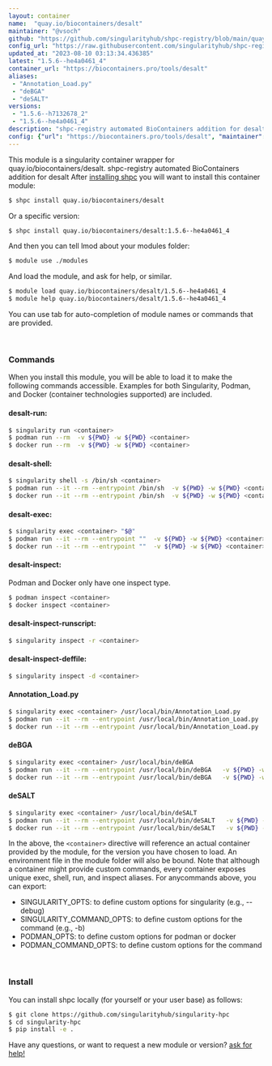 ```yaml
---
layout: container
name:  "quay.io/biocontainers/desalt"
maintainer: "@vsoch"
github: "https://github.com/singularityhub/shpc-registry/blob/main/quay.io/biocontainers/desalt/container.yaml"
config_url: "https://raw.githubusercontent.com/singularityhub/shpc-registry/main/quay.io/biocontainers/desalt/container.yaml"
updated_at: "2023-08-10 03:13:34.436385"
latest: "1.5.6--he4a0461_4"
container_url: "https://biocontainers.pro/tools/desalt"
aliases:
 - "Annotation_Load.py"
 - "deBGA"
 - "deSALT"
versions:
 - "1.5.6--h7132678_2"
 - "1.5.6--he4a0461_4"
description: "shpc-registry automated BioContainers addition for desalt"
config: {"url": "https://biocontainers.pro/tools/desalt", "maintainer": "@vsoch", "description": "shpc-registry automated BioContainers addition for desalt", "latest": {"1.5.6--he4a0461_4": "sha256:ec5ed90bc132529b9ef45facdb0020ebbc950a67b966e6636f5615df12c0b6d4"}, "tags": {"1.5.6--h7132678_2": "sha256:3cbc60eb1eab0c4a1c57effb5093578593047e296847b147dcbb2250b341c286", "1.5.6--he4a0461_4": "sha256:ec5ed90bc132529b9ef45facdb0020ebbc950a67b966e6636f5615df12c0b6d4"}, "docker": "quay.io/biocontainers/desalt", "aliases": {"Annotation_Load.py": "/usr/local/bin/Annotation_Load.py", "deBGA": "/usr/local/bin/deBGA", "deSALT": "/usr/local/bin/deSALT"}}
---
```


This module is a singularity container wrapper for quay.io/biocontainers/desalt.
shpc-registry automated BioContainers addition for desalt
After [installing shpc](#install) you will want to install this container module:


```bash
$ shpc install quay.io/biocontainers/desalt
```

Or a specific version:

```bash
$ shpc install quay.io/biocontainers/desalt:1.5.6--he4a0461_4
```

And then you can tell lmod about your modules folder:

```bash
$ module use ./modules
```

And load the module, and ask for help, or similar.

```bash
$ module load quay.io/biocontainers/desalt/1.5.6--he4a0461_4
$ module help quay.io/biocontainers/desalt/1.5.6--he4a0461_4
```

You can use tab for auto-completion of module names or commands that are provided.

<br>

### Commands

When you install this module, you will be able to load it to make the following commands accessible.
Examples for both Singularity, Podman, and Docker (container technologies supported) are included.

#### desalt-run:

```bash
$ singularity run <container>
$ podman run --rm  -v ${PWD} -w ${PWD} <container>
$ docker run --rm  -v ${PWD} -w ${PWD} <container>
```

#### desalt-shell:

```bash
$ singularity shell -s /bin/sh <container>
$ podman run --it --rm --entrypoint /bin/sh  -v ${PWD} -w ${PWD} <container>
$ docker run --it --rm --entrypoint /bin/sh  -v ${PWD} -w ${PWD} <container>
```

#### desalt-exec:

```bash
$ singularity exec <container> "$@"
$ podman run --it --rm --entrypoint ""  -v ${PWD} -w ${PWD} <container> "$@"
$ docker run --it --rm --entrypoint ""  -v ${PWD} -w ${PWD} <container> "$@"
```

#### desalt-inspect:

Podman and Docker only have one inspect type.

```bash
$ podman inspect <container>
$ docker inspect <container>
```

#### desalt-inspect-runscript:

```bash
$ singularity inspect -r <container>
```

#### desalt-inspect-deffile:

```bash
$ singularity inspect -d <container>
```


#### Annotation_Load.py

```bash
$ singularity exec <container> /usr/local/bin/Annotation_Load.py
$ podman run --it --rm --entrypoint /usr/local/bin/Annotation_Load.py   -v ${PWD} -w ${PWD} <container> -c " $@"
$ docker run --it --rm --entrypoint /usr/local/bin/Annotation_Load.py   -v ${PWD} -w ${PWD} <container> -c " $@"
```


#### deBGA

```bash
$ singularity exec <container> /usr/local/bin/deBGA
$ podman run --it --rm --entrypoint /usr/local/bin/deBGA   -v ${PWD} -w ${PWD} <container> -c " $@"
$ docker run --it --rm --entrypoint /usr/local/bin/deBGA   -v ${PWD} -w ${PWD} <container> -c " $@"
```


#### deSALT

```bash
$ singularity exec <container> /usr/local/bin/deSALT
$ podman run --it --rm --entrypoint /usr/local/bin/deSALT   -v ${PWD} -w ${PWD} <container> -c " $@"
$ docker run --it --rm --entrypoint /usr/local/bin/deSALT   -v ${PWD} -w ${PWD} <container> -c " $@"
```



In the above, the `<container>` directive will reference an actual container provided
by the module, for the version you have chosen to load. An environment file in the
module folder will also be bound. Note that although a container
might provide custom commands, every container exposes unique exec, shell, run, and
inspect aliases. For anycommands above, you can export:

 - SINGULARITY_OPTS: to define custom options for singularity (e.g., --debug)
 - SINGULARITY_COMMAND_OPTS: to define custom options for the command (e.g., -b)
 - PODMAN_OPTS: to define custom options for podman or docker
 - PODMAN_COMMAND_OPTS: to define custom options for the command

<br>

### Install

You can install shpc locally (for yourself or your user base) as follows:

```bash
$ git clone https://github.com/singularityhub/singularity-hpc
$ cd singularity-hpc
$ pip install -e .
```

Have any questions, or want to request a new module or version? [ask for help!](https://github.com/singularityhub/singularity-hpc/issues)
